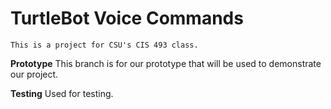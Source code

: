 <h1>TurtleBot Voice Commands</h1>

	This is a project for CSU's CIS 493 class.

**Prototype**
This branch is for our prototype that will be used to demonstrate our project.

**Testing**
Used for testing. 
